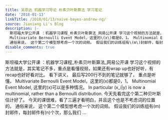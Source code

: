 ```yaml
---
title: 吴恩达 机器学习导论 朴素贝叶斯算法 学习笔记
date: '2018-01-13'
linkTitle: /2018/01/13/naive-bayes-andrew-ng/
source: Jiaxiang Li's Blog
description: |-
  斯坦福大学公开课 ：机器学习课程_朴素贝叶斯算法_网易公开课 学习这个视频的方法就是，其实笔记不多，重点是看懂视频，如果还有wrap up也好好听，有recap也好好看对比。 看下讲义， 最后写200行不到的笔记就够了， 重点是听懂。
  Multivariate Bernoulli Event Model，这里的\(x\)都是0，1。 Multinomial Event Model, 这里的\(x\)可以是多种情况。 In particular \(x_i|y\) is now a multinomial, rather than a Bernoulli distribution. 今天先看完这个第二种贝叶斯估计好了。 今天的课很难，看了三遍才看明白，并且这个也是不考虑词的位置的。
  通俗来说， 这个第二个模型想考虑一个次的词频。 假设我们的训练组有\(m\)封邮件，每封邮件有\(n\)个次，那么我们 ...
disable_comments: true
---
```

斯坦福大学公开课 ：机器学习课程_朴素贝叶斯算法_网易公开课 学习这个视频的方法就是，其实笔记不多，重点是看懂视频，如果还有wrap up也好好听，有recap也好好看对比。 看下讲义， 最后写200行不到的笔记就够了， 重点是听懂。
Multivariate Bernoulli Event Model，这里的\(x\)都是0，1。 Multinomial Event Model, 这里的\(x\)可以是多种情况。 In particular \(x_i|y\) is now a multinomial, rather than a Bernoulli distribution. 今天先看完这个第二种贝叶斯估计好了。 今天的课很难，看了三遍才看明白，并且这个也是不考虑词的位置的。
通俗来说， 这个第二个模型想考虑一个次的词频。 假设我们的训练组有\(m\)封邮件，每封邮件有\(n\)个次，那么我们 ...